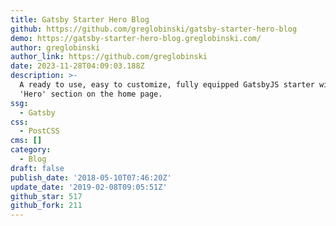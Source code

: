 ```yaml
---
title: Gatsby Starter Hero Blog
github: https://github.com/greglobinski/gatsby-starter-hero-blog
demo: https://gatsby-starter-hero-blog.greglobinski.com/
author: greglobinski
author_link: https://github.com/greglobinski
date: 2023-11-28T04:09:03.188Z
description: >-
  A ready to use, easy to customize, fully equipped GatsbyJS starter with a
  'Hero' section on the home page.
ssg:
  - Gatsby
css:
  - PostCSS
cms: []
category:
  - Blog
draft: false
publish_date: '2018-05-10T07:46:20Z'
update_date: '2019-02-08T09:05:51Z'
github_star: 517
github_fork: 211
---
```

